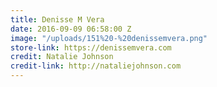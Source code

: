 ```yaml
---
title: Denisse M Vera
date: 2016-09-09 06:58:00 Z
image: "/uploads/151%20-%20denissemvera.png"
store-link: https://denissemvera.com
credit: Natalie Johnson
credit-link: http://nataliejohnson.com
---
```


